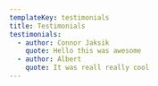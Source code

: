 ```yaml
---
templateKey: testimonials
title: Testimonials
testimonials:
  - author: Connor Jaksik
    quote: Hello this was awesome
  - author: Albert
    quote: It was reall really cool
---
```


